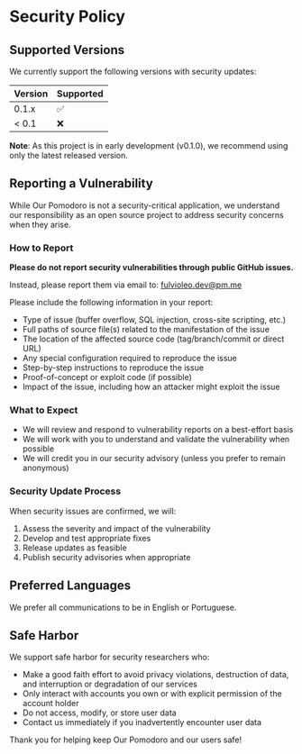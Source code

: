 # Security Policy

## Supported Versions

We currently support the following versions with security updates:

| Version | Supported          |
| ------- | ------------------ |
| 0.1.x   | :white_check_mark: |
| < 0.1   | :x:                |

**Note**: As this project is in early development (v0.1.0), we recommend using only the latest released version.

## Reporting a Vulnerability

While Our Pomodoro is not a security-critical application, we understand our responsibility as an open source project to address security concerns when they arise.

### How to Report

**Please do not report security vulnerabilities through public GitHub issues.**

Instead, please report them via email to: fulvioleo.dev@pm.me

Please include the following information in your report:
- Type of issue (buffer overflow, SQL injection, cross-site scripting, etc.)
- Full paths of source file(s) related to the manifestation of the issue
- The location of the affected source code (tag/branch/commit or direct URL)
- Any special configuration required to reproduce the issue
- Step-by-step instructions to reproduce the issue
- Proof-of-concept or exploit code (if possible)
- Impact of the issue, including how an attacker might exploit the issue

### What to Expect

- We will review and respond to vulnerability reports on a best-effort basis
- We will work with you to understand and validate the vulnerability when possible
- We will credit you in our security advisory (unless you prefer to remain anonymous)

### Security Update Process

When security issues are confirmed, we will:
1. Assess the severity and impact of the vulnerability
2. Develop and test appropriate fixes
3. Release updates as feasible
4. Publish security advisories when appropriate

## Preferred Languages

We prefer all communications to be in English or Portuguese.

## Safe Harbor

We support safe harbor for security researchers who:
- Make a good faith effort to avoid privacy violations, destruction of data, and interruption or degradation of our services
- Only interact with accounts you own or with explicit permission of the account holder
- Do not access, modify, or store user data
- Contact us immediately if you inadvertently encounter user data

Thank you for helping keep Our Pomodoro and our users safe!
